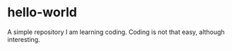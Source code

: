 # hello-world
A simple repository
I am learning coding.
Coding is not that easy, although interesting.
